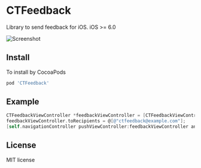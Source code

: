 CTFeedback
==========

Library to send feedback for iOS. iOS >=  6.0

![Screenshot](https://raw.github.com/rizumita/CTFeedback/master/CTFeedback.png)

Install
----------
To  install  by  CocoaPods
```Ruby
pod 'CTFeedback'
```

Example
----------

```Objective-C
CTFeedbackViewController *feedbackViewController = [CTFeedbackViewController controllerWithTopics:CTFeedbackViewController.defaultTopics localizedTopics:CTFeedbackViewController.defaultLocalizedTopics];
feedbackViewController.toRecipients = @[@"ctfeedback@example.com"];
[self.navigationController pushViewController:feedbackViewController animated:YES];
```

License
----------

MIT license
